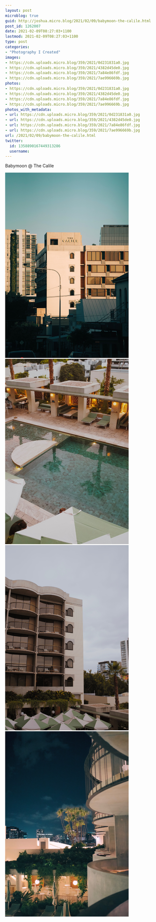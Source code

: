 ```yaml
---
layout: post
microblog: true
guid: http://joshua.micro.blog/2021/02/09/babymoon-the-calile.html
post_id: 1262007
date: 2021-02-09T08:27:03+1100
lastmod: 2021-02-09T08:27:03+1100
type: post
categories:
- "Photography I Created"
images:
- https://cdn.uploads.micro.blog/359/2021/0d231831a0.jpg
- https://cdn.uploads.micro.blog/359/2021/4382d45de0.jpg
- https://cdn.uploads.micro.blog/359/2021/7a84e86fdf.jpg
- https://cdn.uploads.micro.blog/359/2021/7ae996669b.jpg
photos:
- https://cdn.uploads.micro.blog/359/2021/0d231831a0.jpg
- https://cdn.uploads.micro.blog/359/2021/4382d45de0.jpg
- https://cdn.uploads.micro.blog/359/2021/7a84e86fdf.jpg
- https://cdn.uploads.micro.blog/359/2021/7ae996669b.jpg
photos_with_metadata:
- url: https://cdn.uploads.micro.blog/359/2021/0d231831a0.jpg
- url: https://cdn.uploads.micro.blog/359/2021/4382d45de0.jpg
- url: https://cdn.uploads.micro.blog/359/2021/7a84e86fdf.jpg
- url: https://cdn.uploads.micro.blog/359/2021/7ae996669b.jpg
url: /2021/02/09/babymoon-the-calile.html
twitter:
  id: 1358890167449313286
  username: 
---
```

Babymoon @ The Calile

<img src="uploads/2021/0d231831a0.jpg" width="400" height="600" alt="" /><img src="uploads/2021/4382d45de0.jpg" width="400" height="600" alt="" /><img src="uploads/2021/7a84e86fdf.jpg" width="400" height="600" alt="" /><img src="uploads/2021/7ae996669b.jpg" width="400" height="600" alt="" />
